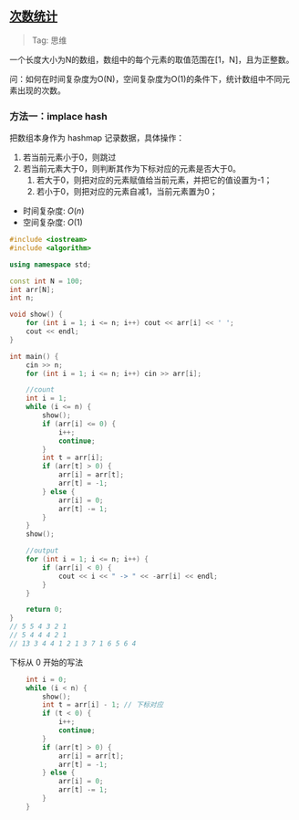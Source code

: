 ## [次数统计]()

> Tag: 思维

一个长度大小为N的数组，数组中的每个元素的取值范围在[1，N]，且为正整数。

问：如何在时间复杂度为O(N)，空间复杂度为O(1)的条件下，统计数组中不同元素出现的次数。


### 方法一：implace hash

把数组本身作为 hashmap 记录数据，具体操作：

1. 若当前元素小于0，则跳过
2. 若当前元素大于0，则判断其作为下标对应的元素是否大于0。
   1. 若大于0，则把对应的元素赋值给当前元素，并把它的值设置为-1；
   2. 若小于0，则把对应的元素自减1，当前元素置为0；

* 时间复杂度: ${O(n)}$
* 空间复杂度: ${O(1)}$
```cpp
#include <iostream>
#include <algorithm>

using namespace std;

const int N = 100;
int arr[N];
int n;

void show() {
    for (int i = 1; i <= n; i++) cout << arr[i] << ' ';
    cout << endl;
}

int main() {
    cin >> n;
    for (int i = 1; i <= n; i++) cin >> arr[i];

    //count
    int i = 1;
    while (i <= n) {
        show();
        if (arr[i] <= 0) {
            i++;
            continue; 
        }
        int t = arr[i];
        if (arr[t] > 0) {
            arr[i] = arr[t];
            arr[t] = -1;
        } else {
            arr[i] = 0;
            arr[t] -= 1;
        }
    }
    show();

    //output
    for (int i = 1; i <= n; i++) {
        if (arr[i] < 0) {
            cout << i << " -> " << -arr[i] << endl;
        }
    }

    return 0;
}
// 5 5 4 3 2 1
// 5 4 4 4 2 1
// 13 3 4 4 1 2 1 3 7 1 6 5 6 4
```

下标从 0 开始的写法

```cpp
    int i = 0;
    while (i < n) {
        show();
        int t = arr[i] - 1; // 下标对应
        if (t < 0) {
            i++;
            continue; 
        }
        if (arr[t] > 0) {
            arr[i] = arr[t];
            arr[t] = -1;
        } else {
            arr[i] = 0;
            arr[t] -= 1;
        }
    }
```
